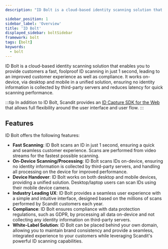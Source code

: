 ```yaml
---
description: "ID Bolt is a cloud-based identity scanning solution that enables you to provide customers a fast, foolproof ID scanning in just 1 second, leading to an improved customer experience as well as compliance. It works on-device, via desktop and mobile in a unified solution, ensuring no identity information is collected by third-party servers and reduces latency for quick scanning performance.                                        "

sidebar_position: 1
sidebar_label: 'Overview'
title: 'ID Bolt'
displayed_sidebar: boltSidebar
framework: bolt
tags: [bolt]
keywords:
  - bolt
---
```


ID Bolt is a cloud-based identity scanning solution that enables you to provide customers a fast, foolproof ID scanning in just 1 second, leading to an improved customer experience as well as compliance. It works on-device, via desktop and mobile in a unified solution, ensuring no identity information is collected by third-party servers and reduces latency for quick scanning performance.

:::tip
In addition to ID Bolt, Scandit provides an [ID Capture SDK for the Web](/sdks/web/id-capture/intro.md) that allows full flexibility around the user interface and user flow. 
:::

## Features

ID Bolt offers the following features:

* **Fast Scanning**: ID Bolt scans an ID in just 1 second, ensuring a quick and seamless customer experience. Scans are performed from video streams for the fastest possible scanning.
* **On-Device Scanning/Processing**: ID Bolt scans IDs on-device, ensuring no identity information is collected by third-party servers, and handling all processing on the device for improved performance.
* **Device Handover**: ID Bolt works on both desktop and mobile devices, providing a unified solution. Desktop/laptop users can scan IDs using their mobile device camera.
* **Industry Leading UX**: ID Bolt provides a seamless user experience with a simple and intuitive interface, designed based on the millions of scans performed by Scandit customers each year.
* **Compliance**: ID Bolt ensures compliance with data protection regulations, such as GDPR, by processing all data on-device and not collecting any identity information on third-party servers.
* **White-Label Solution**: ID Bolt can be placed behind your own domain, allowing you to maintain brand consistency and provide a seamless, integrated experience to your customers while leveraging Scandit's powerful ID scanning capabilities.
